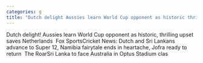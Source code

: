 ```yaml
---
categories: g
title: "Dutch delight Aussies learn World Cup opponent as historic thrilling upset saves Netherlands  Fox Sports"
---
```

Dutch delight! Aussies learn World Cup opponent as historic, thrilling upset saves Netherlands&nbsp;&nbsp;Fox SportsCricket News: Dutch and Sri Lankans advance to Super 12, Namibia fairytale ends in heartache, Jofra ready to return&nbsp;&nbsp;The RoarSri Lanka to face Australia in Optus Stadium clas